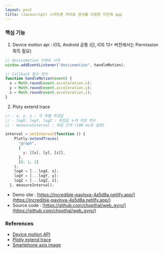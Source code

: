 ```yaml
---
layout: post
title: (Javascript) 스마트폰 자이로 센서를 이용한 지진계 app
---
```


### 핵심 기능
1. Device motion api : iOS, Android 공통 (단, iOS 13+ 버전에서는 Permission 획득 필요)

```javascript
// devicemotion 이벤트 시작
window.addEventListener("devicemotion", handleMotion);

// Callback 함수 정의
function handleMotion(event) {
  x = Math.round(event.acceleration.x);
  y = Math.round(event.acceleration.y);
  z = Math.round(event.acceleration.z);
}
```

2. Ploty extend trace

```javascript
// - x, y, z : 각 축별 측정값
// - logX, logY, logZ : 측정값 누적 저장 변수
// - measureInterval : 측정 간격 (100 ms로 설정)

interval = setInterval(function () {
    Plotly.extendTraces(
      "graph",
      {
        y: [[x], [y], [z]],
      },
      [0, 1, 2]
    );
    logX = [...logX, x];
    logY = [...logY, y];
    logZ = [...logZ, z];
  }, measureInterval);
```

- Demo site : [https://incredible-pavlova-4a5d8a.netlify.app/](https://incredible-pavlova-4a5d8a.netlify.app/)  
- Source code : [https://github.com/chopthal/web_gyro/](https://github.com/chopthal/web_gyro/)

### References
- [Device motion API](https://developer.mozilla.org/en-US/docs/Web/API/Window/devicemotion_event)
- [Plotly extend trace](https://plotly.com/javascript/plotlyjs-function-reference/#plotlyextendtraces)
- [Smartphone axis image](https://kr.mathworks.com/help/supportpkg/android/ref/accelerometer.html)